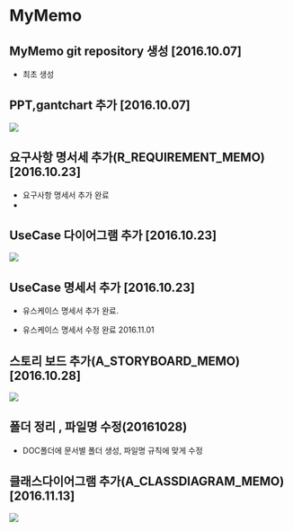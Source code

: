 # MyMemo
## MyMemo git repository 생성 [2016.10.07]
- 최초 생성
  
## PPT,gantchart 추가 [2016.10.07] 
  
![](https://github.com/yhhj1592/MyMemo/blob/master/doc/%EC%9D%BC%EC%A0%95/MyMEMO_GANTTCHART.PNG?raw=true)
  
## 요구사항 명서세 추가(R\_REQUIREMENT_MEMO) [2016.10.23] 
   
- 요구사항 명세서 추가 완료
-   
## UseCase 다이어그램 추가 [2016.10.23]  
  
![](https://github.com/yhhj1592/MyMemo/blob/master/doc/%EC%9C%A0%EC%8A%A4%EC%BC%80%EC%9D%B4%EC%8A%A4/R_USECASEDIAGRAM_MEMO.PNG?raw=true)
  
## UseCase 명세서 추가 [2016.10.23]  
  
- 유스케이스 명세서 추가 완료.  
  
- 유스케이스 명세서 수정 완료 2016.11.01  
  
## 스토리 보드 추가(A\_STORYBOARD_MEMO) [2016.10.28]
  
![](https://github.com/yhhj1592/MyMemo/blob/master/doc/%EC%8A%A4%ED%86%A0%EB%A6%AC%EB%B3%B4%EB%93%9C/A_STORYBOARD_MEMO.PNG?raw=true)
  
## 폴더 정리 , 파일명 수정(20161028)  
  
- DOC폴더에 문서별 폴더 생성, 파일명 규칙에 맞게 수정  

## 클래스다이어그램 추가(A\_CLASSDIAGRAM_MEMO) [2016.11.13]
    
![](https://github.com/yhhj1592/MyMemo/blob/master/doc/%ED%81%B4%EB%9E%98%EC%8A%A4%EB%8B%A4%EC%9D%B4%EC%96%B4%EA%B7%B8%EB%9E%A8/A_CLASSDIAGRAM_MEMO.PNG?raw=true)